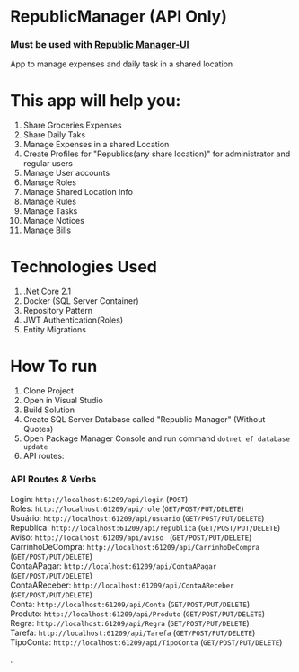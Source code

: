 # RepublicManager (API Only) #
### Must be used with [Republic Manager-UI](https://github.com/Jhonatan-de-Souza/RepublicManager-UI)

App to manage expenses and daily task in a shared location

# This app will help you:

1. Share Groceries Expenses
2. Share Daily Taks
3. Manage Expenses in a shared Location
4. Create Profiles for "Republics(any share location)" for administrator and regular users
5. Manage User accounts
6. Manage Roles 
7. Manage Shared Location Info
8. Manage Rules
9. Manage Tasks
10. Manage Notices
11. Manage Bills

# Technologies Used
1. .Net Core 2.1
2. Docker (SQL Server Container)
3. Repository Pattern
4. JWT Authentication(Roles)
5. Entity Migrations

# How To run ##

1. Clone Project
2. Open in Visual Studio
3. Build Solution
4. Create SQL Server Database called "Republic Manager" (Without Quotes)
5. Open Package Manager Console and run command `dotnet ef database update`
6. API routes:

### API Routes & Verbs ###

Login: `http://localhost:61209/api/login` (`POST`)  
Roles: `http://localhost:61209/api/role`  (`GET/POST/PUT/DELETE`)  
Usuário: `http://localhost:61209/api/usuario`  (`GET/POST/PUT/DELETE`)  
Republica: `http://localhost:61209/api/republica`  (`GET/POST/PUT/DELETE`)  
Aviso: `http://localhost:61209/api/aviso `  (`GET/POST/PUT/DELETE`)  
CarrinhoDeCompra: `http://localhost:61209/api/CarrinhoDeCompra`  (`GET/POST/PUT/DELETE`)  
ContaAPagar: `http://localhost:61209/api/ContaAPagar`  (`GET/POST/PUT/DELETE`)  
ContaAReceber: `http://localhost:61209/api/ContaAReceber`  (`GET/POST/PUT/DELETE`)  
Conta: `http://localhost:61209/api/Conta`  (`GET/POST/PUT/DELETE`)  
Produto: `http://localhost:61209/api/Produto`  (`GET/POST/PUT/DELETE`)  
Regra: `http://localhost:61209/api/Regra`  (`GET/POST/PUT/DELETE`)  
Tarefa: `http://localhost:61209/api/Tarefa`  (`GET/POST/PUT/DELETE`)  
TipoConta: `http://localhost:61209/api/TipoConta`  (`GET/POST/PUT/DELETE`)  

.